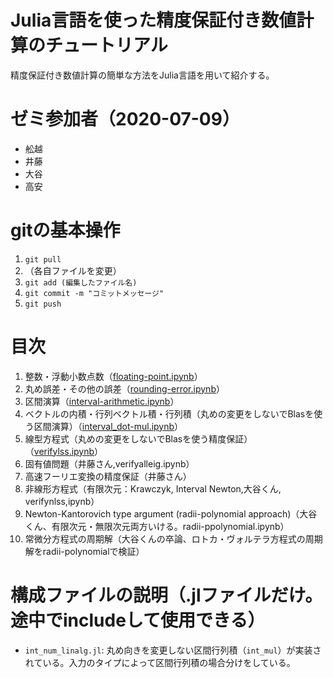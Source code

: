 # Julia言語を使った精度保証付き数値計算のチュートリアル

精度保証付き数値計算の簡単な方法をJulia言語を用いて紹介する。

# ゼミ参加者（2020-07-09）

- 舩越
- 井藤
- 大谷
- 高安

# gitの基本操作

1. `git pull`
2. （各自ファイルを変更）
3. `git add (編集したファイル名)`
4. `git commit -m "コミットメッセージ"`
5. `git push`

# 目次

1. 整数・浮動小数点数（[floating-point.ipynb](https://www.risk.tsukuba.ac.jp/~takitoshi/tutorial/floating-point.html)）
1. 丸め誤差・その他の誤差（[rounding-error.ipynb](https://www.risk.tsukuba.ac.jp/~takitoshi/tutorial/rounding-error.html)）
1. 区間演算（[interval-arithmetic.ipynb](https://www.risk.tsukuba.ac.jp/~takitoshi/tutorial/interval-arithmetic.html)）
1. ベクトルの内積・行列ベクトル積・行列積（丸めの変更をしないでBlasを使う区間演算）（[interval_dot-mul.ipynb](https://www.risk.tsukuba.ac.jp/~takitoshi/tutorial/interval_dot-mul.html)）
1. 線型方程式（丸めの変更をしないでBlasを使う精度保証）（[verifylss.ipynb](https://www.risk.tsukuba.ac.jp/~takitoshi/tutorial/verifylss.html)）
1. 固有値問題（井藤さん,verifyalleig.ipynb）
1. 高速フーリエ変換の精度保証（井藤さん）
1. 非線形方程式（有限次元：Krawczyk, Interval Newton,大谷くん, verifynlss,ipynb）
1. Newton-Kantorovich type argument (radii-polynomial approach)（大谷くん、有限次元・無限次元両方いける。radii-ppolynomial.ipynb）
1. 常微分方程式の周期解（大谷くんの卒論、ロトカ・ヴォルテラ方程式の周期解をradii-polynomialで検証）

# 構成ファイルの説明（.jlファイルだけ。途中でincludeして使用できる）

- `int_num_linalg.jl`: 丸め向きを変更しない区間行列積（`int_mul`）が実装されている。入力のタイプによって区間行列積の場合分けをしている。

